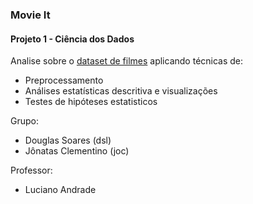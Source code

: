### Movie It

#### Projeto 1 - Ciência dos Dados 
Analise sobre o [dataset de filmes](https://www.kaggle.com/ruchi798/movies-on-netflix-prime-video-hulu-and-disney) aplicando técnicas de:
- Preprocessamento 
- Análises estatísticas descritiva e visualizações
- Testes de hipóteses estatisticos

Grupo:
- Douglas Soares (dsl)
- Jônatas Clementino (joc)

Professor:
- Luciano Andrade
